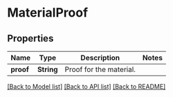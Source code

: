 # MaterialProof

## Properties

Name | Type | Description | Notes
------------ | ------------- | ------------- | -------------
**proof** | **String** | Proof for the material. | 

[[Back to Model list]](../README.md#documentation-for-models) [[Back to API list]](../README.md#documentation-for-api-endpoints) [[Back to README]](../README.md)


